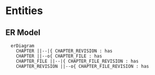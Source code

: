 # Entities

## ER Model

```mermaid
  erDiagram
    CHAPTER ||--|{ CHAPTER_REVISION : has
    CHAPTER ||--o{ CHAPTER_FILE : has
    CHAPTER_FILE ||--|{ CHAPTER_FILE_REVISION : has
    CHAPTER_REVISION ||--o{ CHAPTER_FILE_REVISION : has
```
